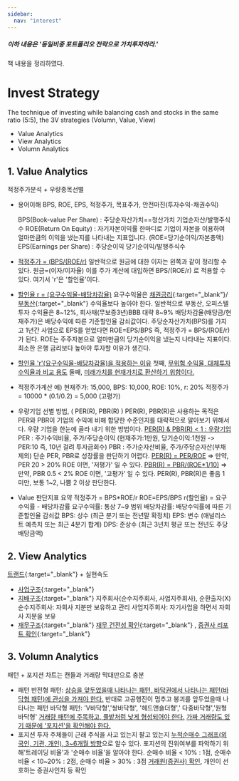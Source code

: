 ```yaml
---
sidebar:
  nav: "interest"
---
```


##### 이하 내용은 '동일비중 포트폴리오 전략으로 가치투자하라.'
책 내용을 정리하였다.

# Invest Strategy
The technique of investing while balancing cash and stocks in the same ratio (5:5),
the 3V strategies (Volumn, Value, View)
- Value Analytics
- View Analytics
- Volumn Analytics

## 1. Value Analytics

적정주가분석 + 우량종목선별

- 용어이해
   BPS, ROE, EPS, 적정주가, 목표주가, 안전마진(투자수익-채권수익)

   BPS(Book-value Per Share) : 주당순자산가치==청산가치
   기업순자산/발행주식수
   ROE(Return On Equity) : 자기자본이익률
   한마디로 기업이 자본을 이용하여 얼마만큼의 이익을 냈는지를 나타내는 지표입니다. (ROE=당기순이익/자본총액)
   EPS(Earnings per Share) : 주당순이익
   당기순이익/발행주식수

- <u>적정주가 = (BPS/(ROE/r)</u>
일반적으로 원금에 대한 이자는 왼쪽과 같이 정리할 수 있다. 원금=(이자/이자율)
이를 주가 계산에 대입하면 BPS/(ROE/r) 로 적용할 수 있다. 여기서 'r'은 '할인율'이다.

- <u>할인율 r = (요구수익율-배당차감율)</u>
요구수익율은 [채권금리](https://www.kofiabond.or.kr/){:target="_blank"}/[부동산](https://www.reb.or.kr/){:target="_blank"} 수익율보다 높아야 한다.
일반적으로 부동산, 오피스텔 투자 수익율은 8~12%,
회사채(무보증3년)BBB 대략 8~9%
배당차감율(배당금/현재주가)은 배당수익에 따른 기준할인율 감쇠값이다.
주당순자산가치(BPS)를 가지고 1년간 사업으로 EPS를 얻었다면
ROE=EPS/BPS 즉, 적정주가 = BPS/(ROE/r) 가 된다.
ROE는 주주자본으로 얼마만큼의 당기순이익을 냈는지 나타내는 지표이다. 최소한 은행 금리보다 높아야 투자할 이유가 생긴다.
- <u>할인율 'r'(요구수익율-배당차감율)을 적용하는 이유</u>
첫째, <u>무위험 수익율, 대체투자수익율과 비교 용도</u>
둘째, <u>미래가치를 현재가치로 환산하기 위함이다.</u>

- 적정주가계산 예)
현재주가: 15,000,  BPS: 10,000, ROE: 10%, r: 20%
적정주가 = 10000 * (0.1/0.2) = 5,000 (고평가)

- 우량기업 선별 방법, ( PER(R), PBR(R) )
PER(R), PBR(R)은 사용하는 목적은 PER와 PBR이 기업의 수익에 비해 합당한 수준인지를 대략적으로 알아보기 위해서다.
우량 기업을 한눈에 골라 내기 위한 방법이다.
<u>PER(R) & PBR(R) < 1 : 우량기업</u>
PER : 주가수익비율, 주가/주당순이익 (현재주가:1만원, 당기순이익:1천원 -> PER:10 즉, 10년 걸려 투자금회수)
PBR : 주가순자산비율, 주가/주당순자산(부채제외)
단순 PER, PBR로 성장률을 판단하기 어렵다.
<u>PER(R) = PER/ROE</u>
=> 만약, PER 20 > 20% ROE 이면, '저평가' 일 수 있다.
<u>PBR(R) = PBR/(ROE*1/10)</u>
=> 만약, PBR 0.5 < 2% ROE 이면, '고평가' 일 수 있다.
PER(R), PBR(R)은 좋음 1 미만, 보통 1~2, 나쁨 2 이상 판단한다.

- Value 판단지표 요약
적정주가 = BPS*ROE/r
ROE=EPS/BPS
r(할인율) = 요구수익률 - 배당차감률
요구수익률: 통상 7~9 범위
배당차감률: 배당수익률에 따른 기준할인율 감쇠값
BPS: 상수 (최근 분기 또는 전년말 확정치)
EPS: 변수 (애널리스트 예측치 또는 최근 4분기 합계)
DPS: 준상수 (최근 3년치 평균 또는 전년도 주당 배당금액)

## 2. View Analytics
[트랜드](https://trends.google.co.kr/trends/){:target="_blank"} + 실현속도

- [사업구조](https://finance.daum.net/domestic/all_stocks){:target="_blank"}
- [지배구조](https://finance.daum.net/domestic/all_stocks){:target="_blank"}
  지주회사(순수지주회사, 사업지주회사), 순환출자(X)
  순수지주회사: 자회사 지분만 보유하고 관리
  사업지주회사: 자기사업을 하면서 자회사 지분을 보유
- [재무구조](https://finance.daum.net/domestic/all_stocks){:target="_blank"}
  [재무 건전성 확인](dart.fss.or.kr){:target="_blank"} , [증권사 리포트 확인](https://finance.naver.com/research/){:target="_blank"}

## 3. Volumn Analytics

패턴 + 포지션
차트는 캔들과 거래량 막대만으로 충분
- 패턴
  반전형 패턴: <u>상승을 앞두었을때 나타나는 패턴, 바닥권에서 나타나는 패턴(바닥형 패턴)에 관심을 가져야 한다.</u>
             반대로 고공행진이 멈추고 붕괴를 앞두었을때 나타나는 패턴
             바닥형 패턴: 'V바닥형','쌍바닥형', '헤드앤숄더형',' 다중바닥형','원형바닥형'
  <u>거래량 패턴에 주목하고, 풀밭처럼 낮게 형성되어야 한다.</u>
  <u>가짜 거래량도 있기 때문에 '포지션'을 확인해야 한다.</u>
- 포지션
  투자 주체들이 근래 주식을 사고 있는지 팔고 있는지
  <u>누적순매수 그래프(외국인, 기관, 개인), 3~6개월 방향</u>으로 알수 있다.
  포지션의 진위여부를 파악하기 위해'트레이딩 비율'과 '순매수 비율'을 알아야 한다.
  순매수 비율 < 10% : 1점, 순매수 비율 < 10~20% : 2점, 순매수 비율 > 30% : 3점
  <u>거래원(증권사) 확인</u>, 개인이 선호하는 증권사인지 등 확인